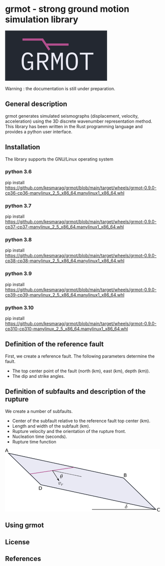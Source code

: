 # grmot - strong ground motion simulation library
![img](./images/grmot_logo.png)

Warning : the documentation is still under preparation.

## General description
grmot generates simulated seismographs (displacement, velocity, acceleration) using the 3D discrete wavenumber
representation method.
This library has been written in the Rust programming language and provides a python user interface.

## Installation
The library supports the GNU/Linux operating system

### python 3.6
pip install https://github.com/kesmarag/grmot/blob/main/target/wheels/grmot-0.9.0-cp36-cp36-manylinux_2_5_x86_64.manylinux1_x86_64.whl

### python 3.7
pip install https://github.com/kesmarag/grmot/blob/main/target/wheels/grmot-0.9.0-cp37-cp37-manylinux_2_5_x86_64.manylinux1_x86_64.whl

### python 3.8
pip install https://github.com/kesmarag/grmot/blob/main/target/wheels/grmot-0.9.0-cp38-cp38-manylinux_2_5_x86_64.manylinux1_x86_64.whl

### python 3.9
pip install https://github.com/kesmarag/grmot/blob/main/target/wheels/grmot-0.9.0-cp39-cp39-manylinux_2_5_x86_64.manylinux1_x86_64.whl

### python 3.10
pip install https://github.com/kesmarag/grmot/blob/main/target/wheels/grmot-0.9.0-cp310-cp310-manylinux_2_5_x86_64.manylinux1_x86_64.whl

## Definition of the reference fault

First, we create a reference fault. The following parameters determine the fault.

-   The top center point of the fault (north (km), east (km), depth (km)).
-   The dip and strike angles.


## Definition of subfaults and description of the rupture

We create a number of subfaults.

-   Center of the subfault relative to the reference fault top center (km).
-   Length and width of the subfault (km).
-   Rupture velocity and the orientation of the rupture front.
-   Nucleation time (seconds).
-   Rupture time function

![img](./images/rupture.png)


## Using grmot


## License


## References

